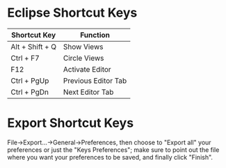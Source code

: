 Eclipse Shortcut Keys
===========================

 | Shortcut Key     | Function                 |
 |------------------|--------------------------|
 | Alt + Shift + Q  | Show Views               |
 | Ctrl + F7        | Circle Views             |
 | F12              | Activate Editor          |
 | Ctrl + PgUp      | Previous Editor Tab      |
 | Ctrl + PgDn      | Next Editor Tab          |
 
 Export Shortcut Keys
===========================
File->Export...->General->Preferences, then choose to "Export all" your preferences or just the "Keys Preferences"; make sure to point out the file where you want your preferences to be saved, and finally click "Finish". 
